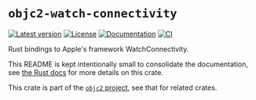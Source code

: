# `objc2-watch-connectivity`

[![Latest version](https://badgen.net/crates/v/objc2-watch-connectivity)](https://crates.io/crates/objc2-watch-connectivity)
[![License](https://badgen.net/badge/license/MIT/blue)](../LICENSE.txt)
[![Documentation](https://docs.rs/objc2-watch-connectivity/badge.svg)](https://docs.rs/objc2-watch-connectivity/)
[![CI](https://github.com/madsmtm/objc2/actions/workflows/ci.yml/badge.svg)](https://github.com/madsmtm/objc2/actions/workflows/ci.yml)

Rust bindings to Apple's framework WatchConnectivity.

This README is kept intentionally small to consolidate the documentation, see
[the Rust docs](https://docs.rs/objc2-watch-connectivity/) for more details on this crate.

This crate is part of the [`objc2` project](https://github.com/madsmtm/objc2),
see that for related crates.
